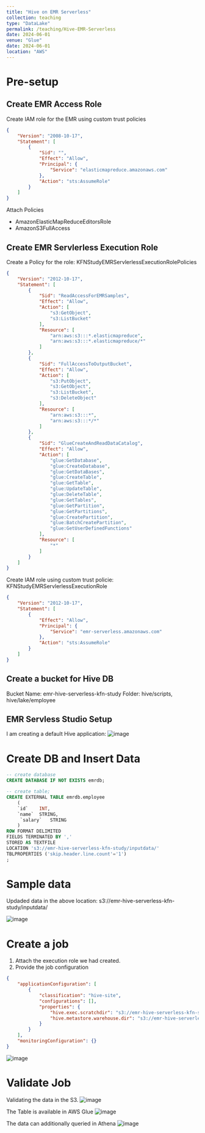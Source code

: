 ```yaml
---
title: "Hive on EMR Serverless"
collection: teaching
type: "DataLake"
permalink: /teaching/Hive-EMR-Serverless
date: 2024-06-01
venue: "Glue"
date: 2024-06-01
location: "AWS"
---
```


# Pre-setup

## Create EMR Access Role
Create IAM role for the EMR using custom trust policies
```json
{
    "Version": "2008-10-17",
    "Statement": [
        {
            "Sid": "",
            "Effect": "Allow",
            "Principal": {
                "Service": "elasticmapreduce.amazonaws.com"
            },
            "Action": "sts:AssumeRole"
        }
    ]
}
```
Attach Policies
* AmazonElasticMapReduceEditorsRole 
* AmazonS3FullAccess

## Create EMR Servlerless Execution Role

Create a Policy for the role: KFNStudyEMRServlerlessExecutionRolePolicies
```json
{
    "Version": "2012-10-17",
    "Statement": [
        {
            "Sid": "ReadAccessForEMRSamples",
            "Effect": "Allow",
            "Action": [
                "s3:GetObject",
                "s3:ListBucket"
            ],
            "Resource": [
                "arn:aws:s3:::*.elasticmapreduce",
                "arn:aws:s3:::*.elasticmapreduce/*"
            ]
        },
        {
            "Sid": "FullAccessToOutputBucket",
            "Effect": "Allow",
            "Action": [
                "s3:PutObject",
                "s3:GetObject",
                "s3:ListBucket",
                "s3:DeleteObject"
            ],
            "Resource": [
                "arn:aws:s3:::*",
                "arn:aws:s3:::*/*"
            ]
        },
        {
            "Sid": "GlueCreateAndReadDataCatalog",
            "Effect": "Allow",
            "Action": [
                "glue:GetDatabase",
                "glue:CreateDatabase",
                "glue:GetDataBases",
                "glue:CreateTable",
                "glue:GetTable",
                "glue:UpdateTable",
                "glue:DeleteTable",
                "glue:GetTables",
                "glue:GetPartition",
                "glue:GetPartitions",
                "glue:CreatePartition",
                "glue:BatchCreatePartition",
                "glue:GetUserDefinedFunctions"
            ],
            "Resource": [
                "*"
            ]
        }
    ]
}
```
Create IAM role using custom trust policie: KFNStudyEMRServlerlessExecutionRole
```json
{
    "Version": "2012-10-17",
    "Statement": [
        {
            "Effect": "Allow",
            "Principal": {
                "Service": "emr-serverless.amazonaws.com"
            },
            "Action": "sts:AssumeRole"
        }
    ]
}
```
## Create a bucket for Hive DB
Bucket Name: emr-hive-serverless-kfn-study
Folder: hive/scripts, hive/lake/employee

## EMR Servless Studio Setup
I am creating a default Hive application:
![image](https://github.com/user-attachments/assets/5531d1b2-a0dd-4f7e-b7c9-e703c72dd28f)

# Create DB and Insert Data
```sql
-- create database
CREATE DATABASE IF NOT EXISTS emrdb;

-- create table; 
CREATE EXTERNAL TABLE emrdb.employee
    (
    `id` 	INT, 	
    `name` 	STRING,	
     `salary`   STRING
    )
ROW FORMAT DELIMITED
FIELDS TERMINATED BY ','
STORED AS TEXTFILE
LOCATION 's3://emr-hive-serverless-kfn-study/inputdata/'
TBLPROPERTIES ('skip.header.line.count'='1')
;
```

# Sample data 
Updaded data in the above location: s3://emr-hive-serverless-kfn-study/inputdata/

![image](https://github.com/user-attachments/assets/828b4d29-991d-4430-b6f0-43bd6c7ef63b)

# Create a job
1. Attach the execution role we had created.
2. Provide the job configuration

```json
{
    "applicationConfiguration": [
        {
            "classification": "hive-site",
            "configurations": [],
            "properties": {
                "hive.exec.scratchdir": "s3://emr-hive-serverless-kfn-study/hive/datalake/employee/scratch",
                "hive.metastore.warehouse.dir": "s3://emr-hive-serverless-kfn-study/hive/datalake/employee/data"
            }
        }
    ],
    "monitoringConfiguration": {}
}
```

![image](https://github.com/user-attachments/assets/0f071377-0481-458a-9d63-1746cfc75175)

# Validate Job

Validating the data in the S3.
![image](https://github.com/user-attachments/assets/64f8d258-a498-47ea-b74d-7a2a6ae8412c)

The Table is available in AWS Glue
![image](https://github.com/user-attachments/assets/54f74020-8bd6-4962-a436-3e9aa01e831f)

The data can additionally queried in Athena
![image](https://github.com/user-attachments/assets/b56f25dd-57b3-4b73-9ef8-6e668bb48d9d)
